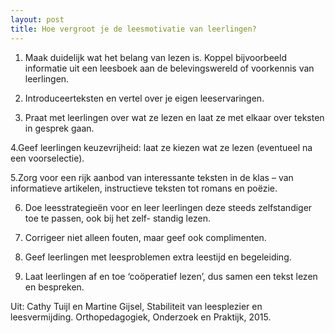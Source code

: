 ```yaml
---
layout: post
title: Hoe vergroot je de leesmotivatie van leerlingen?
---
```



1. Maak duidelijk wat het belang van lezen is. Koppel bijvoorbeeld informatie uit een leesboek aan de belevingswereld of voorkennis van leerlingen.

2. Introduceerteksten en vertel over je eigen leeservaringen.

3. Praat met leerlingen over wat ze lezen en laat ze met elkaar over teksten in gesprek gaan.

4.Geef leerlingen keuzevrijheid: laat ze kiezen wat ze lezen (eventueel na een voorselectie).

5.Zorg voor een rijk aanbod van interessante teksten
in de klas – van informatieve artikelen, instructieve
teksten tot romans en poëzie.

6. Doe leesstrategieën voor en leer leerlingen deze
steeds zelfstandiger toe te passen, ook bij het zelf-
standig lezen.

7. Corrigeer niet alleen fouten, maar geef ook complimenten.

8. Geef leerlingen met leesproblemen extra leestijd en begeleiding.

9. Laat leerlingen af en toe ‘coöperatief lezen’, dus samen een tekst
lezen en bespreken.

Uit: Cathy Tuijl en Martine Gijsel, Stabiliteit van
leesplezier en leesvermijding. Orthopedagogiek,
Onderzoek en Praktijk, 2015.
